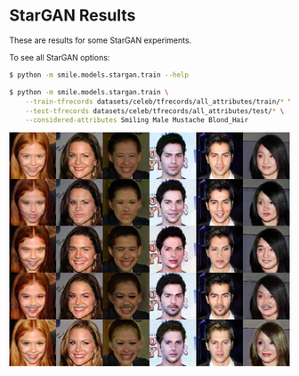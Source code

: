 # StarGAN Results
These are results for some StarGAN experiments.

To see all StarGAN options:
```bash
$ python -m smile.models.stargan.train --help
```

```bash
$ python -m smile.models.stargan.train \
    --train-tfrecords datasets/celeb/tfrecords/all_attributes/train/* \
    --test-tfrecords datasets/celeb/tfrecords/all_attributes/test/* \
    --considered-attributes Smiling Male Mustache Blond_Hair
```

![stargan](runs/paper-architecture-wgan-gp-lambda-rec-10.0-lambda-cls-1.0/testsamples_final.png)